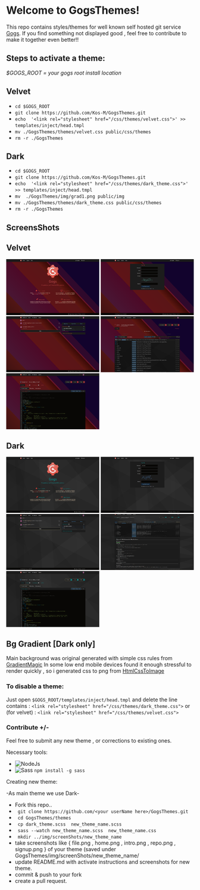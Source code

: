 # Welcome to GogsThemes!

This repo contains styles/themes  for well known self hosted git service [Gogs](https://gogs.io/).
If you find something not displayed good  , feel free to contribute
 to make it together even better!!
 
## Steps to activate a theme:
*$GOGS_ROOT = your gogs root install location*


## Velvet
 - ````cd $GOGS_ROOT```` 
 - ```git clone https://github.com/Kos-M/GogsThemes.git```
 - ````echo  '<link rel="stylesheet" href="/css/themes/velvet.css">' >> templates/inject/head.tmpl```` 
 - ```mv ./GogsThemes/themes/velvet.css public/css/themes```
 - ```rm -r ./GogsThemes```

 ## Dark
 - ````cd $GOGS_ROOT```` 
 - ```git clone https://github.com/Kos-M/GogsThemes.git```
 - ````echo  '<link rel="stylesheet" href="/css/themes/dark_theme.css">' >> templates/inject/head.tmpl```` 
 - ```mv  ./GogsThemes/img/grad1.png public/img```
 - ```mv ./GogsThemes/themes/dark_theme.css public/css/themes```
 - ```rm -r ./GogsThemes```

## ScreensShots

## Velvet

<img src="https://raw.githubusercontent.com/Kos-M/GogsThemes/master/img/screenShots/velvet/intro.png" width="250" height="150"> <img src="https://raw.githubusercontent.com/Kos-M/GogsThemes/master/img/screenShots/velvet/signup.png" width="250" height="150"> <img src="https://raw.githubusercontent.com/Kos-M/GogsThemes/master/img/screenShots/velvet/home.png" width="250" height="150"> <img src="https://raw.githubusercontent.com/Kos-M/GogsThemes/master/img/screenShots/velvet/repo.png" width="250" height="150"> <img src="https://raw.githubusercontent.com/Kos-M/GogsThemes/master/img/screenShots/velvet/file.png" width="250" height="150"> 

## Dark
<img src="https://raw.githubusercontent.com/Kos-M/GogsThemes/master/img/screenShots/intro.png" width="250" height="150"> <img src="https://raw.githubusercontent.com/Kos-M/GogsThemes/master/img/screenShots/signup.png" width="250" height="150"> <img src="https://raw.githubusercontent.com/Kos-M/GogsThemes/master/img/screenShots/home.png" width="250" height="150"> <img src="https://raw.githubusercontent.com/Kos-M/GogsThemes/master/img/screenShots/repo.png" width="250" height="150"> <img src="https://raw.githubusercontent.com/Kos-M/GogsThemes/master/img/screenShots/file.png" width="250" height="150">

## Bg Gradient [Dark only]

Main background was original generated with simple css rules from  [GradientMagic](https://www.gradientmagic.com)
In some low end mobile devices found it enough  stressful to render quickly , so i generated css to png from [HtmlCssToImage](https://htmlcsstoimage.com/)

### To disable a theme:
Just open ```$GOGS_ROOT/templates/inject/head.tmpl``` and delete 
the line contains : ```<link rel="stylesheet" href="/css/themes/dark_theme.css">```
or (for velvet) : ```<link rel="stylesheet" href="/css/themes/velvet.css">```

### Contribute +/-
 Feel free to submit any new theme , or corrections to existing ones.
 
 Necessary tools:
- ![NodeJs](https://nodejs.org/en/)
- ![Sass](https://github.com/sass/sass) ``` npm install -g sass ```

Creating new theme:

-As main theme we use Dark-
- Fork this repo..
- ``` git clone https://github.com/<your userName here>/GogsThemes.git```
- ``` cd GogsThemes/themes```
- ``` cp dark_theme.scss  new_theme_name.scss```
- ``` sass --watch new_theme_name.scss  new_theme_name.css```
- ``` mkdir ../img/screenShots/new_theme_name```
- take screenshots like	{ file.png , home.png , intro.png , repo.png , signup.png } of your theme (saved under GogsThemes/img/screenShots/new_theme_name/
- update README.md with activate instructions and screenshots for new theme.
- commit & push to your fork 
- create a pull request.
